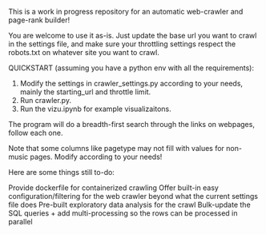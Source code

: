 This is a work in progress repository for an automatic web-crawler and page-rank builder!

You are welcome to use it as-is. Just update the base url you want to crawl in the settings file, 
and make sure your throttling settings respect the robots.txt on whatever site you want to crawl.

QUICKSTART (assuming you have a python env with all the requirements): 

1. Modify the settings in crawler_settings.py according to your needs, mainly the starting_url and throttle limit.
2. Run crawler.py.
3. Run the vizu.ipynb for example visualizaitons.

The program will do a breadth-first search through the links on webpages, follow each one. 

Note that some columns like pagetype may not fill with values for non-music pages. Modify according to your needs!

Here are some things still to-do:

Provide dockerfile for containerized crawling
Offer built-in easy configuration/filtering for the web crawler beyond what the current settings file does
Pre-built exploratory data analysis for the crawl
Bulk-update the SQL queries + add multi-processing so the rows can be processed in parallel



